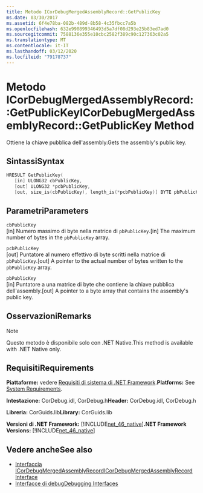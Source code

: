 ```yaml
---
title: Metodo ICorDebugMergedAssemblyRecord::GetPublicKey
ms.date: 03/30/2017
ms.assetid: 6f4e78ba-082b-489d-8b58-4c35fbcc7a5b
ms.openlocfilehash: 632e990899346493d5a7df08d293e25b83ed7ad0
ms.sourcegitcommit: 7588136e355e10cbc2582f389c90c127363c02a5
ms.translationtype: MT
ms.contentlocale: it-IT
ms.lasthandoff: 03/12/2020
ms.locfileid: "79178737"
---
```

# <a name="icordebugmergedassemblyrecordgetpublickey-method"></a><span data-ttu-id="2021c-102">Metodo ICorDebugMergedAssemblyRecord::GetPublicKey</span><span class="sxs-lookup"><span data-stu-id="2021c-102">ICorDebugMergedAssemblyRecord::GetPublicKey Method</span></span>
<span data-ttu-id="2021c-103">Ottiene la chiave pubblica dell'assembly.</span><span class="sxs-lookup"><span data-stu-id="2021c-103">Gets the assembly's public key.</span></span>  
  
## <a name="syntax"></a><span data-ttu-id="2021c-104">Sintassi</span><span class="sxs-lookup"><span data-stu-id="2021c-104">Syntax</span></span>  
  
```cpp  
HRESULT GetPublicKey(  
   [in] ULONG32 cbPublicKey,
   [out] ULONG32 *pcbPublicKey,
   [out, size_is(cbPublicKey), length_is(*pcbPublicKey)] BYTE pbPublicKey[]);  
```  
  
## <a name="parameters"></a><span data-ttu-id="2021c-105">Parametri</span><span class="sxs-lookup"><span data-stu-id="2021c-105">Parameters</span></span>  
 `cbPublicKey`  
 <span data-ttu-id="2021c-106">[in] Numero massimo di byte nella matrice di `pbPublicKey`.</span><span class="sxs-lookup"><span data-stu-id="2021c-106">[in] The maximum number of bytes in the `pbPublicKey` array.</span></span>  
  
 `pcbPublicKey`  
 <span data-ttu-id="2021c-107">[out] Puntatore al numero effettivo di byte scritti nella matrice di `pbPublicKey`.</span><span class="sxs-lookup"><span data-stu-id="2021c-107">[out] A pointer to the actual number of bytes written to the `pbPublicKey` array.</span></span>  
  
 `pbPublicKey`  
 <span data-ttu-id="2021c-108">[in] Puntatore a una matrice di byte che contiene la chiave pubblica dell'assembly.</span><span class="sxs-lookup"><span data-stu-id="2021c-108">[out] A pointer to a byte array that contains the assembly's public key.</span></span>  
  
## <a name="remarks"></a><span data-ttu-id="2021c-109">Osservazioni</span><span class="sxs-lookup"><span data-stu-id="2021c-109">Remarks</span></span>  
  
> [!NOTE]
> <span data-ttu-id="2021c-110">Questo metodo è disponibile solo con .NET Native.</span><span class="sxs-lookup"><span data-stu-id="2021c-110">This method is available with .NET Native only.</span></span>  
  
## <a name="requirements"></a><span data-ttu-id="2021c-111">Requisiti</span><span class="sxs-lookup"><span data-stu-id="2021c-111">Requirements</span></span>  
 <span data-ttu-id="2021c-112">**Piattaforme:** vedere [Requisiti di sistema di .NET Framework](../../../../docs/framework/get-started/system-requirements.md).</span><span class="sxs-lookup"><span data-stu-id="2021c-112">**Platforms:** See [System Requirements](../../../../docs/framework/get-started/system-requirements.md).</span></span>  
  
 <span data-ttu-id="2021c-113">**Intestazione:** CorDebug.idl, CorDebug.h</span><span class="sxs-lookup"><span data-stu-id="2021c-113">**Header:** CorDebug.idl, CorDebug.h</span></span>  
  
 <span data-ttu-id="2021c-114">**Libreria:** CorGuids.lib</span><span class="sxs-lookup"><span data-stu-id="2021c-114">**Library:** CorGuids.lib</span></span>  
  
 <span data-ttu-id="2021c-115">**Versioni di .NET Framework:** [!INCLUDE[net_46_native](../../../../includes/net-46-native-md.md)]</span><span class="sxs-lookup"><span data-stu-id="2021c-115">**.NET Framework Versions:** [!INCLUDE[net_46_native](../../../../includes/net-46-native-md.md)]</span></span>  
  
## <a name="see-also"></a><span data-ttu-id="2021c-116">Vedere anche</span><span class="sxs-lookup"><span data-stu-id="2021c-116">See also</span></span>

- [<span data-ttu-id="2021c-117">Interfaccia ICorDebugMergedAssemblyRecord</span><span class="sxs-lookup"><span data-stu-id="2021c-117">ICorDebugMergedAssemblyRecord Interface</span></span>](icordebugmergedassemblyrecord-interface.md)
- [<span data-ttu-id="2021c-118">Interfacce di debug</span><span class="sxs-lookup"><span data-stu-id="2021c-118">Debugging Interfaces</span></span>](debugging-interfaces.md)
